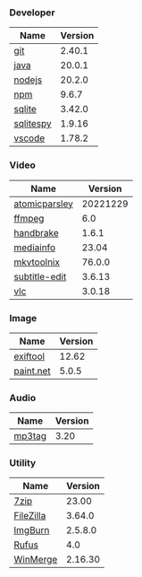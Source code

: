 
### Developer
Name                                                                       | Version
----                                                                       | -------
[git](https://github.com/git-for-windows/git/releases)                     | 2.40.1
[java](https://www.oracle.com/java/technologies/downloads/)                | 20.0.1
[nodejs](https://nodejs.org/en/download/current/)                          | 20.2.0
[npm](https://github.com/npm/cli)                                          | 9.6.7
[sqlite](http://www.sqlite.org/download.html)                              | 3.42.0
[sqlitespy](http://www.yunqa.de/delphi/doku.php/products/sqlitespy/index)  | 1.9.16
[vscode](https://code.visualstudio.com/updates)                            | 1.78.2

### Video
Name                                                                       | Version
----                                                                       | -------
[atomicparsley](https://github.com/wez/atomicparsley)                      | 20221229
[ffmpeg](http://www.ffmpeg.org/download.html)                              | 6.0
[handbrake](http://handbrake.fr/downloads.php)                             | 1.6.1
[mediainfo](http://mediaarea.net/us/MediaInfo/Download/Windows)            | 23.04
[mkvtoolnix](https://mkvtoolnix.download/downloads.html)                   | 76.0.0
[subtitle-edit](https://github.com/SubtitleEdit/subtitleedit/releases)     | 3.6.13
[vlc](https://www.videolan.org/vlc/download-windows.html)                  | 3.0.18

### Image
Name                                                                       | Version
----                                                                       | -------
[exiftool](http://www.sno.phy.queensu.ca/~phil/exiftool/)                  | 12.62
[paint.net](http://www.getpaint.net/download.html)                         | 5.0.5

### Audio
Name                                                                       | Version
----                                                                       | -------
[mp3tag](http://www.mp3tag.de/en/download.html)                            | 3.20

### Utility
Name                                                                       | Version
----                                                                       | -------
[7zip](http://www.7-zip.org/download.html)                                 | 23.00
[FileZilla](https://filezilla-project.org/download.php?show_all=1)         | 3.64.0
[ImgBurn](http://www.imgburn.com/index.php?act=download)                   | 2.5.8.0
[Rufus](https://github.com/pbatard/rufus/releases)                         | 4.0
[WinMerge](http://winmerge.org/downloads/)                                 | 2.16.30
